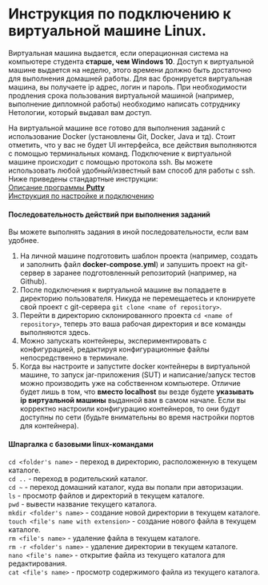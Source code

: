 # Инструкция по подключению к виртуальной машине Linux.

Виртуальная машина выдается, если операционная система на компьютере студента **старше, чем Windows 10**. Доступ к виртуальной машине выдается на неделю, этого времени должно быть достаточно для выполнения домашней работы. Для вас бронируется виртуальная машина, вы получаете ip адрес, логин и пароль. При необходимости продления срока пользования виртуальной машиной (например, выполнение дипломной работы) необходимо написать сотруднику Нетологии, который выдавал вам доступ.

На виртуальной машине все готово для выполнения заданий с использование Docker (установлены Git, Docker, Java и тд). Стоит отметить, что у вас не будет UI интерфейса, все действия выполняются с помощью терминальных команд.
Подключение к виртуальной машине происходит с помощью протокола ssh. Вы можете использовать любой удобный/известный вам способ для работы с ssh. Ниже приведены стандартные инструкции:  
[Описание программы **Putty**](https://timeweb.com/ru/help/display/DOC/PuTTY)  
[Инструкция по настройке и подключению](https://timeweb.com/ru/community/articles/vse-o-putty-ustanovka-nastroyka-osnovnye-komandy)  

#### Последовательность действий при выполнения заданий
Вы можете выполнять задания в иной последовательности, если вам удобнее.
1. На личной машине подготовить шаблон проекта (например, создать и заполнить файл **docker-compose.yml**) и запушить проект на git-сервер в заранее подготовленный репозиторий (например, на Github).
2. После подключения к виртуальной машине вы попадаете в директорию пользователя. Никуда не перемещаетесь и клонируете свой проект с git-сервера `git clone <name of repository>`.
3. Перейти в директорию склонированного проекта `cd <name of repository>`, теперь это ваша рабочая директория и все команды выполняются здесь.
4. Можно запускать контейнеры, экспериментировать с конфигурацией, редактируя конфигурационные файлы непосредственно в терминале.
5. Когда вы настроите и запустите docker контейнеры в виртуальной машине, то запуск jar-приложения (SUT) и написание/запуск тестов можно производить уже на собственном компьютере. Отличие будет лишь в том, что **вместо localhost** вы везде будете **указывать ip виртуальной машины** выданной вам в самом начале. Если вы корректно настроили конфигурацию контейнеров, то они будут доступны по сети (будьте внимательны во время настройки портов для контейнера). 

#### Шпаргалка с базовыми linux-командами
`cd <folder's name>` - переход в директорию, расположенную в текущем каталоге.  
`cd ..` - переход в родительский каталог.  
`cd ~` - переход домашний каталог, куда вы попали при авторизации.  
`ls` - просмотр файлов и директорий в текущем каталоге.  
`pwd` - вывести название текущего каталога.  
`mkdir <folder's name>` - создание новой директории в текущем каталоге.  
`touch <file's name with extension>` - создание нового файла в текущем каталоге.  
`rm <file's name>` - удаление файла в текущем каталоге.  
`rm -r <folder's name>` - удаление директории в текущем каталоге.  
`nano <file's name>` - открытие файла из текущего каталога для редактирования.  
`cat <file's name>` - просмотр содержимого файла из текущего каталога.
